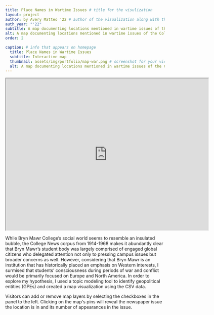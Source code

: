 ```yaml
---
title: Place Names in Wartime Issues # title for the visulization
layout: project
author: by Avery Matteo '22 # author of the visualization along with the class year 
auth_year: "'22"
subtitle: A map documenting locations mentioned in wartime issues of the College News corpus
alt: A map documenting locations mentioned in wartime issues of the College News corpus
order: 2

caption: # info that appears on homepage
  title: Place Names in Wartime Issues
  subtitle: Interactive map
  thumbnail: assets/img/portfolio/map-war.png # screenshot for your visualization. 
  alt: A map documenting locations mentioned in wartime issues of the College News corpus
---
```

<div style="text-align: center">
<iframe src="https://www.google.com/maps/d/u/0/embed?mid=1Ep4CjIcVGGvyQXFljUXzaUUpYhjsi-iI" width="640" height="480"></iframe>
</div>

While Bryn Mawr College’s social world seems to resemble an insulated bubble, the College News corpus from 1914-1968 makes it abundantly clear that Bryn Mawr’s student body was largely comprised of engaged global citizens who delegated attention not only to pressing campus issues but broader concerns as well. However, considering that Bryn Mawr is an institution that has historically placed an emphasis on Western interests, I surmised that students’ consciousness during periods of war and conflict would be primarily focused on Europe and North America. In order to explore my hypothesis, I used a topic modeling tool to identify geopolitical entities (GPEs) and created a map visualization using the CSV data.

Visitors can add or remove map layers by selecting the checkboxes in the panel to the left. Clicking on the map's pins will reveal the newspaper issue the location is in and its number of appearances in the issue.
